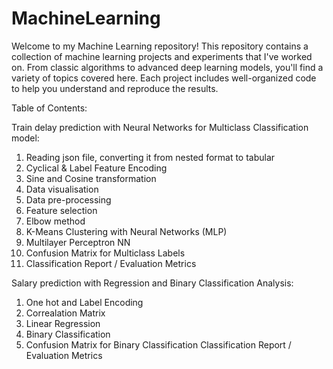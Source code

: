 # MachineLearning
Welcome to my Machine Learning repository!
This repository contains a collection of machine learning projects and experiments that I've worked on. From classic algorithms to advanced deep learning models, you'll find a variety of topics covered here. Each project includes well-organized code to help you understand and reproduce the results.

Table of Contents:

Train delay prediction with Neural Networks for Multiclass Classification model:

1. Reading json file, converting it from nested format to tabular
2. Cyclical & Label Feature Encoding
3. Sine and Cosine transformation
4. Data visualisation
5. Data pre-processing
6. Feature selection
7. Elbow method
8. K-Means Clustering with Neural Networks (MLP)
9. Multilayer Perceptron NN
10. Confusion Matrix for Multiclass Labels
11. Classification Report / Evaluation Metrics
   
Salary prediction with Regression and Binary Classification Analysis:

1. One hot and Label Encoding
2. Correalation Matrix
3. Linear Regression
4. Binary Classification
5. Confusion Matrix for Binary Classification
   Classification Report / Evaluation Metrics
   
   
   
   
   
   
